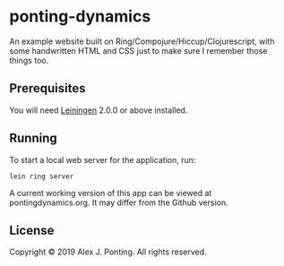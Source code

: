 # ponting-dynamics

An example website built on Ring/Compojure/Hiccup/Clojurescript, with some handwritten HTML and CSS just to make sure I remember those things too.

## Prerequisites

You will need [Leiningen][] 2.0.0 or above installed.

[leiningen]: https://github.com/technomancy/leiningen

## Running

To start a local web server for the application, run:

    lein ring server

A current working version of this app can be viewed at pontingdynamics.org.  It may differ from the Github version.

## License

Copyright © 2019 Alex J. Ponting.  All rights reserved.
